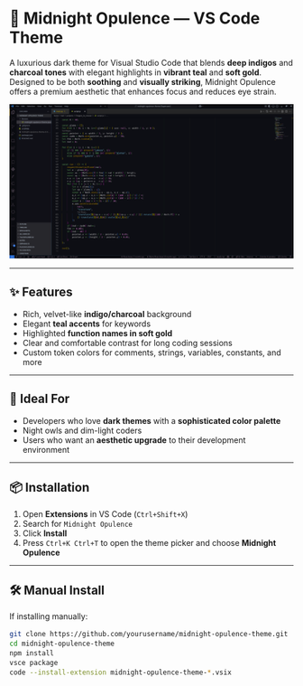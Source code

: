 # 🌌 Midnight Opulence — VS Code Theme

A luxurious dark theme for Visual Studio Code that blends **deep indigos** and **charcoal tones** with elegant highlights in **vibrant teal** and **soft gold**. Designed to be both **soothing** and **visually striking**, Midnight Opulence offers a premium aesthetic that enhances focus and reduces eye strain.

![Screenshot of Midnight Opulence Theme](image.png)

---

## ✨ Features

- Rich, velvet-like **indigo/charcoal** background
- Elegant **teal accents** for keywords
- Highlighted **function names in soft gold**
- Clear and comfortable contrast for long coding sessions
- Custom token colors for comments, strings, variables, constants, and more

---

## 🧪 Ideal For

- Developers who love **dark themes** with a **sophisticated color palette**
- Night owls and dim-light coders
- Users who want an **aesthetic upgrade** to their development environment

---

## 📦 Installation

1. Open **Extensions** in VS Code (`Ctrl+Shift+X`)
2. Search for `Midnight Opulence`
3. Click **Install**
4. Press `Ctrl+K Ctrl+T` to open the theme picker and choose **Midnight Opulence**

---

## 🛠️ Manual Install

If installing manually:

```bash
git clone https://github.com/yourusername/midnight-opulence-theme.git
cd midnight-opulence-theme
npm install
vsce package
code --install-extension midnight-opulence-theme-*.vsix
